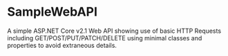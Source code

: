 # SampleWebAPI

A simple ASP.NET Core v2.1 Web API showing use of basic HTTP Requests including GET/POST/PUT/PATCH/DELETE using minimal classes and properties to avoid extraneous details.
